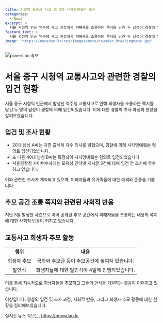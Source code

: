 ```yaml
---
title: 시청역 조롱글 사고 男 2명 사자명예훼손 조사
categories:
  - News
excerpt: >
  서울 시청역 인근 역주행 사고 현장에서 피해자를 조롱하는 쪽지를 남긴 두 남성이 경찰에 입건됐다. 20대 남성 A씨가 자진 출석한 뒤 자수 의사를 밝혔고, 40대 남성 B씨도 특정돼 사자명예훼손 혐의로 입건됐다. 이들은 추모 공간에서 희생자를 모욕하는 내용의 쪽지나 글을 작성했으며, 경찰은 관련된 인터넷 게시글에 대한 조사에도 착수했다. 현장에선 희생자를 추모하는 국화와 글이 마련돼 있으며, 지난 1일 역주행 차량으로 9명이 사망한 사고의 희생자들은 4일 발인식이 진행됐다. (출처: 이데일리)
feature_text: >
  서울 시청역 인근 역주행 사고 현장에서 피해자를 조롱하는 쪽지를 남긴 두 남성이 경찰에 입건됐다. 20대 남성 A씨가 자진 출석한 뒤 자수 의사를 밝혔고, 40대 남성 B씨도 특정돼 사자명예훼손 혐의로 입건됐다. 이들은 추모 공간에서 희생자를 모욕하는 내용의 쪽지나 글을 작성했으며, 경찰은 관련된 인터넷 게시글에 대한 조사에도 착수했다. 현장에선 희생자를 추모하는 국화와 글이 마련돼 있으며, 지난 1일 역주행 차량으로 9명이 사망한 사고의 희생자들은 4일 발인식이 진행됐다. (출처: 이데일리)
image: 'https://newsdao.kr/res/images/meta/newsdao_breakingnews.jpg'
---
```


<p><img src="https://newsdao.kr/res/images/meta/newsdao_breakingnews.jpg" alt="pcversion 속보" /></p>

<h1>서울 중구 시청역 교통사고와 관련한 경찰의 입건 현황</h1>

<p data-ke-size="size16">서울 중구 시청역 인근에서 발생한 역주행 교통사고로 인해 희생자를 조롱하는 쪽지를 남긴 두 명의 남성이 경찰에 의해 입건되었습니다. 이에 대한 경찰의 조사 과정과 현황을 살펴보겠습니다.</p>

<h2 data-ke-size="size26">입건 및 조사 현황</h2>

<ul>
    <li>20대 남성 A씨는 자진 출석해 자수 의사를 밝혔으며, 경찰에 의해 사자명예훼손 혐의로 입건되었습니다.</li>
    <li>또 다른 40대 남성 B씨는 특정되어 사자명예훼손 혐의로 입건되었습니다.</li>
    <li>서울경찰청 사이버수사대는 모욕성 인터넷 게시글 3건에 대해 입건 전 조사에 착수하고 있습니다.</li>
</ul>

<p data-ke-size="size16">이와 관련한 조사가 계속되고 있으며, 피해자들과 유가족들에 대한 예의와 존중을 기릅니다.</p>

<h2 data-ke-size="size26">추모 공간 조롱 쪽지와 관련된 사회적 반응</h2>

<p data-ke-size="size16">지난 3일 발생한 사건으로 이어 공개된 추모 공간에서 피해자들을 조롱하는 내용의 쪽지에 대한 사회적 반응이 커지고 있습니다.</p>

<h2 data-ke-size="size26">교통사고 희생자 추모 활동</h2>

<table>
    <tr>
        <td style="text-align: center; height: 17px;"><b>행위</b></td>
        <td style="text-align: center; height: 17px;"><b>내용</b></td>
    </tr>
    <tr>
        <td style="text-align: center; height: 17px;">희생자 추모</td>
        <td style="text-align: center; height: 17px;">국화와 추모글 등이 추모공간에 놓여져 있습니다.</td>
    </tr>
    <tr>
        <td style="text-align: center; height: 17px;">발인식</td>
        <td style="text-align: center; height: 17px;">희생자들에 대한 발인식이 4일에 진행되었습니다.</td>
    </tr>
</table>

<p data-ke-size="size16">이를 통해 지속적으로 희생자들을 추모하고 그들의 안식을 기원하는 활동이 이어지고 있습니다.</p>

<p data-ke-size="size16">이상입니다. 경찰의 입건 및 조사 과정, 사회적 반응, 그리고 희생자 추모 활동에 대한 현황을 정리해보았습니다.</p>
실시간 뉴스 속보는, <a href="https://newsdao.kr" rel="dofollow">https://newsdao.kr</a>


